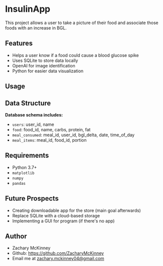 # InsulinApp

This project allows a user to take a picture of their food and associate those foods with an increase in BGL. 

## Features
- Helps a user know if a food could cause a blood glucose spike
- Uses SQLite to store data locally
- OpenAI for image identification
- Python for easier data visualization


## Usage


## Data Structure

**Database schema includes:**
- `users`: user_id, name
- `food`: food_id, name, carbs, protein, fat
- `meal_consumed`: meal_id, user_id, bgl_delta, date, time_of_day
- `meal_items`: meal_id, food_id, portion

## Requirements
- Python 3.7+
- `matplotlib`
- `numpy`
- `pandas`

## Future Prospects
- Creating downloadable app for the store (main goal afterwards)
- Replace SQLite with a cloud-based storage
- Implementing a GUI for program (if there's no app)

## Author
- Zachary McKinney
- Github: https://github.com/ZacharyMcKinney
- Email me at zachary.mckinney04@gmail.com

